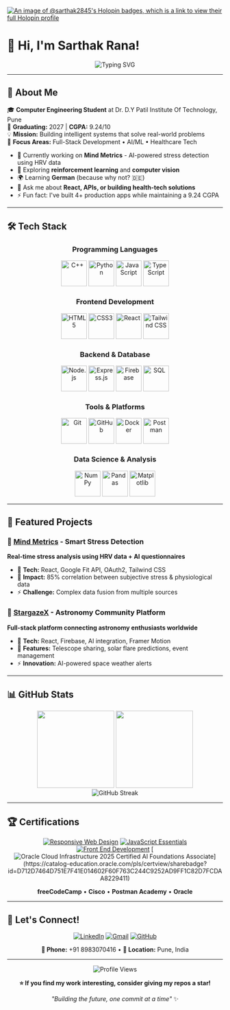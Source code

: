 [![An image of @sarthak2845's Holopin badges, which is a link to view their full Holopin profile](https://holopin.me/sarthak2845)](https://holopin.io/@sarthak2845)

# 👋 Hi, I'm Sarthak Rana!

<div align="center">
  <img src="https://readme-typing-svg.herokuapp.com?font=Fira+Code&weight=500&size=28&pause=1000&color=36BCF7&center=true&vCenter=true&width=600&lines=Full-Stack+Developer;AI%2FML+Enthusiast;Problem+Solver;Always+Learning!" alt="Typing SVG" />
</div>

---

## 🚀 About Me

🎓 **Computer Engineering Student** at Dr. D.Y Patil Institute Of Technology, Pune  
📅 **Graduating:** 2027 | **CGPA:** 9.24/10  
💡 **Mission:** Building intelligent systems that solve real-world problems  
🌟 **Focus Areas:** Full-Stack Development • AI/ML • Healthcare Tech  

- 🔭 Currently working on **Mind Metrics** - AI-powered stress detection using HRV data
- 🌱 Exploring **reinforcement learning** and **computer vision**
- 🌍 Learning **German** (because why not? 🇩🇪)
- 💬 Ask me about **React, APIs, or building health-tech solutions**
- ⚡ Fun fact: I've built 4+ production apps while maintaining a 9.24 CGPA

---

## 🛠️ Tech Stack

<div align="center">

### Programming Languages
<img src="https://cdn.jsdelivr.net/gh/devicons/devicon@latest/icons/cplusplus/cplusplus-original.svg" height="60" alt="C++" />
<img src="https://cdn.jsdelivr.net/gh/devicons/devicon@latest/icons/python/python-original.svg" height="60" alt="Python" />
<img src="https://cdn.jsdelivr.net/gh/devicons/devicon@latest/icons/javascript/javascript-original.svg" height="60" alt="JavaScript" />
<img src="https://cdn.jsdelivr.net/gh/devicons/devicon@latest/icons/typescript/typescript-original.svg" height="60" alt="TypeScript" />

### Frontend Development
<img src="https://cdn.jsdelivr.net/gh/devicons/devicon@latest/icons/html5/html5-original.svg" height="60" alt="HTML5" />
<img src="https://cdn.jsdelivr.net/gh/devicons/devicon@latest/icons/css3/css3-original.svg" height="60" alt="CSS3" />
<img src="https://cdn.jsdelivr.net/gh/devicons/devicon@latest/icons/react/react-original.svg" height="60" alt="React" />
<img src="https://cdn.jsdelivr.net/gh/devicons/devicon@latest/icons/tailwindcss/tailwindcss-original.svg" height="60" alt="Tailwind CSS" />

### Backend & Database
<img src="https://cdn.jsdelivr.net/gh/devicons/devicon@latest/icons/nodejs/nodejs-original.svg" height="60" alt="Node.js" />
<img src="https://cdn.jsdelivr.net/gh/devicons/devicon@latest/icons/express/express-original.svg" height="60" alt="Express.js" />
<img src="https://cdn.jsdelivr.net/gh/devicons/devicon@latest/icons/firebase/firebase-original.svg" height="60" alt="Firebase" />
<img src="https://cdn.jsdelivr.net/gh/devicons/devicon@latest/icons/mysql/mysql-original.svg" height="60" alt="SQL" />

### Tools & Platforms
<img src="https://cdn.jsdelivr.net/gh/devicons/devicon@latest/icons/git/git-original.svg" height="60" alt="Git" />
<img src="https://cdn.jsdelivr.net/gh/devicons/devicon@latest/icons/github/github-original.svg" height="60" alt="GitHub" />
<img src="https://cdn.jsdelivr.net/gh/devicons/devicon@latest/icons/docker/docker-original.svg" height="60" alt="Docker" />
<img src="https://cdn.jsdelivr.net/gh/devicons/devicon@latest/icons/postman/postman-original.svg" height="60" alt="Postman" />

### Data Science & Analysis
<img src="https://cdn.jsdelivr.net/gh/devicons/devicon@latest/icons/numpy/numpy-original.svg" height="60" alt="NumPy" />
<img src="https://cdn.jsdelivr.net/gh/devicons/devicon@latest/icons/pandas/pandas-original.svg" height="60" alt="Pandas" />
<img src="https://cdn.jsdelivr.net/gh/devicons/devicon@latest/icons/matplotlib/matplotlib-original.svg" height="60" alt="Matplotlib" />

</div>

---

## 🌟 Featured Projects

### 🧠 [Mind Metrics](https://github.com/Sarthak2845/MindMetrics) - Smart Stress Detection
**Real-time stress analysis using HRV data + AI questionnaires**
- 🔗 **Tech:** React, Google Fit API, OAuth2, Tailwind CSS
- 🎯 **Impact:** 85% correlation between subjective stress & physiological data
- ⚡ **Challenge:** Complex data fusion from multiple sources

### 🌌 [StargazeX](https://github.com/Sarthak2845/StargazeX) - Astronomy Community Platform
**Full-stack platform connecting astronomy enthusiasts worldwide**
- 🔗 **Tech:** React, Firebase, AI integration, Framer Motion
- 🎯 **Features:** Telescope sharing, solar flare predictions, event management
- ⚡ **Innovation:** AI-powered space weather alerts

---

## 📊 GitHub Stats

<div align="center">
  <img height="180em" src="https://github-readme-stats.vercel.app/api?username=Sarthak2845&show_icons=true&theme=tokyonight&include_all_commits=true&count_private=true"/>
  <img height="180em" src="https://github-readme-stats.vercel.app/api/top-langs/?username=Sarthak2845&layout=compact&langs_count=8&theme=tokyonight"/>
</div>

<div align="center">
  <img src="https://github-readme-streak-stats.herokuapp.com/?user=Sarthak2845&theme=tokyonight" alt="GitHub Streak" />
</div>

---

## 🏆 Certifications

<div align="center">

[![Responsive Web Design](https://images.credly.com/size/110x110/images/af8c6b4e-fc31-47c4-8dcb-eb7a2065dc5b/I2CS__1_.png)](https://www.credly.com/badges/d94613c2-3632-4ea8-a32f-d7a5d5b122a6/public_url)
[![JavaScript Essentials](https://images.credly.com/size/110x110/images/b93bf373-3da6-4ada-9879-a0c39d6a11f8/image.png)](https://www.credly.com/badges/d26acddd-57b6-4a5e-b2c9-b620834c3b62/public_url)
[![Front End Development](https://api.badgr.io/public/assertions/g7PCzv4MQ-Ohjj03JodYGg/image)](https://api.badgr.io/public/assertions/g7PCzv4MQ-Ohjj03JodYGg)
[![Oracle Cloud Infrastructure 2025 Certified AI Foundations Associate]([https://api.badgr.io/public/assertions/g7PCzv4MQ-Ohjj03JodYGg/image](https://images.credly.com/images/de926dfb-3100-4440-a227-29b954dd45b0/OCI25AICFAV1_cached_image_20251016-32-3v8ony.png))](https://catalog-education.oracle.com/pls/certview/sharebadge?id=D712D7464D751E7F41E014602F60F763C244C9252AD9FF1C82D7FCDAA8229411)


**freeCodeCamp** • **Cisco** • **Postman Academy** • **Oracle**

</div>

---

## 🤝 Let's Connect!

<div align="center">

[![LinkedIn](https://img.shields.io/badge/LinkedIn-0077B5?style=for-the-badge&logo=linkedin&logoColor=white)](https://www.linkedin.com/in/sarthak-rana-897519217/)
[![Gmail](https://img.shields.io/badge/Gmail-D14836?style=for-the-badge&logo=gmail&logoColor=white)](mailto:rsarthak2845@gmail.com)
[![GitHub](https://img.shields.io/badge/GitHub-100000?style=for-the-badge&logo=github&logoColor=white)](https://github.com/Sarthak2845)

**📱 Phone:** +91 8983070416 • **📍 Location:** Pune, India

</div>

---

<div align="center">
  <img src="https://komarev.com/ghpvc/?username=Sarthak2845&color=36BCF7&style=flat-square&label=Profile+Views" alt="Profile Views" />
  
  **⭐ If you find my work interesting, consider giving my repos a star!**
  
  *"Building the future, one commit at a time"* ✨
</div>
